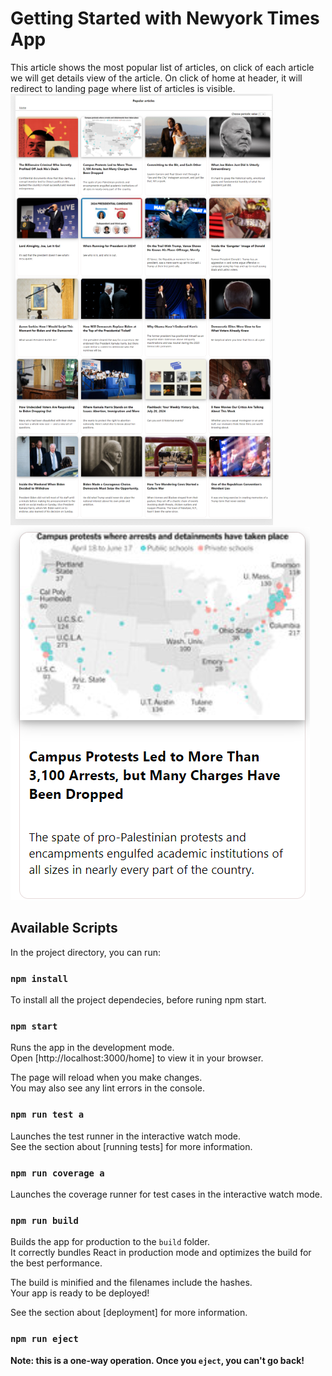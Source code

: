 # Getting Started with Newyork Times App

This article shows the most popular list of articles, on click of each article we will get 
details view of the article. On click of home at header, it will redirect to landing page where list of articles is visible.
![alt text](src/assets/images/listView.png)
![alt text](src/assets/images/detailedView.png) 

## Available Scripts

In the project directory, you can run:

### `npm install`

To install all the project dependecies, before runing npm start.

### `npm start`

Runs the app in the development mode.\
Open [http://localhost:3000/home] to view it in your browser.

The page will reload when you make changes.\
You may also see any lint errors in the console.

### `npm run test a`

Launches the test runner in the interactive watch mode.\
See the section about [running tests] for more information.

### `npm run coverage a`

Launches the coverage runner for test cases in the interactive watch mode.

### `npm run build`

Builds the app for production to the `build` folder.\
It correctly bundles React in production mode and optimizes the build for the best performance.

The build is minified and the filenames include the hashes.\
Your app is ready to be deployed!

See the section about [deployment] for more information.

### `npm run eject`

**Note: this is a one-way operation. Once you `eject`, you can't go back!**
